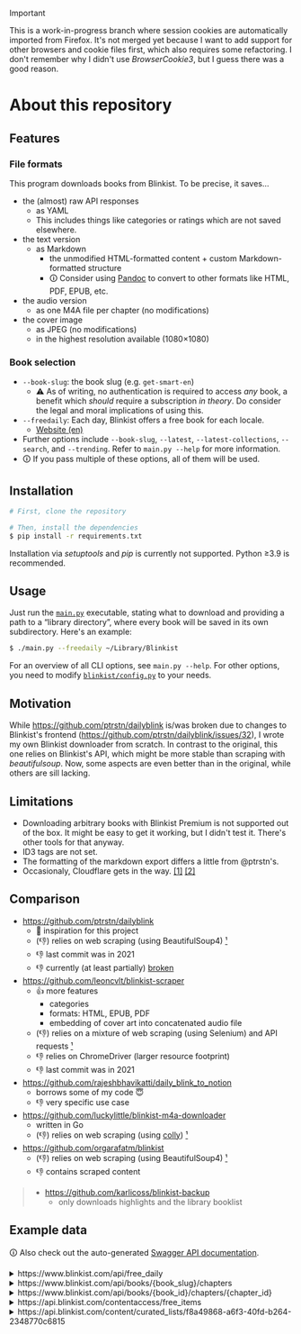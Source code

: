 > [!IMPORTANT]
> This is a work-in-progress branch where session cookies are automatically imported from Firefox.
> It's not merged yet because I want to add support for other browsers and cookie files first, which also requires some refactoring.
> I don't remember why I didn't use _BrowserCookie3_, but I guess there was a good reason.

# About this repository

## Features
### File formats
This program downloads books from Blinkist.
To be precise, it saves…
- the (almost) raw API responses
  - as YAML
  - This includes things like categories or ratings which are not saved elsewhere.
- the text version
  - as Markdown
    - the unmodified HTML-formatted content + custom Markdown-formatted structure
    - 🛈 Consider using [Pandoc](https://pandoc.org/) to convert to other formats like HTML, PDF, EPUB, etc.
- the audio version
  - as one M4A file per chapter (no modifications)
- the cover image
  - as JPEG (no modifications)
  - in the highest resolution available (1080×1080)

### Book selection
- `--book-slug`: the book slug (e.g. `get-smart-en`)
  - ⚠️ As of writing, no authentication is required to access _any_ book, a benefit which _should_ require a subscription _in theory_. Do consider the legal and moral implications of using this.
- `--freedaily`: Each day, Blinkist offers a free book for each locale.
  - [Website (en)](https://www.blinkist.com/en/content/daily)
- Further options include `--book-slug`, `--latest`, `--latest-collections`, `--search`, and `--trending`. Refer to `main.py --help` for more information.
- 🛈 If you pass multiple of these options, all of them will be used.

## Installation

```bash
# First, clone the repository

# Then, install the dependencies
$ pip install -r requirements.txt
```

Installation via _setuptools_ and _pip_ is currently not supported.
Python ≥3.9 is recommended.

## Usage
Just run the [`main.py`](main.py) executable, stating what to download and providing a path to a “library directory”, where every book will be saved in its own subdirectory.
Here's an example:
```bash
$ ./main.py --freedaily ~/Library/Blinkist
```
For an overview of all CLI options, see `main.py --help`.
For other options, you need to modify [`blinkist/config.py`](blinkist/config.py) to your needs.


## Motivation
While https://github.com/ptrstn/dailyblink is/was broken due to changes to Blinkist's frontend (https://github.com/ptrstn/dailyblink/issues/32),
I wrote my own Blinkist downloader from scratch.
In contrast to the original, this one relies on Blinkist's API, which might be more stable than scraping with *beautifulsoup*.
Now, some aspects are even better than in the original, while others are sill lacking.

## Limitations
- Downloading arbitrary books with Blinkist Premium is not supported out of the box. It might be easy to get it working, but I didn't test it. There's other tools for that anyway.
- ID3 tags are not set.
- The formatting of the markdown export differs a little from @ptrstn's.
- Occasionaly, Cloudflare gets in the way.
[[1]](https://github.com/ptrstn/dailyblink/issues/32#issuecomment-1155508522)
[[2]](https://github.com/NicoWeio/blinkist/issues/1)

## Comparison
- https://github.com/ptrstn/dailyblink
  - 🏅 inspiration for this project
  - (👎) relies on web scraping (using BeautifulSoup4) [¹](https://github.com/ptrstn/dailyblink/blob/master/dailyblink/core.py)
  - 👎 last commit was in 2021
  - 👎 currently (at least partially) [broken](https://github.com/ptrstn/dailyblink/issues/32)
- https://github.com/leoncvlt/blinkist-scraper
  - 👍 more features
    - categories
    - formats: HTML, EPUB, PDF
    - embedding of cover art into concatenated audio file
  - (👎) relies on a mixture of web scraping (using Selenium) and API requests [¹](https://github.com/leoncvlt/blinkist-scraper/blob/master/blinkistscraper/scraper.py)
  - 👎 relies on ChromeDriver (larger resource footprint)
  - 👎 last commit was in 2021
- https://github.com/rajeshbhavikatti/daily_blink_to_notion
  - borrows some of my code 😇
  - 👎 very specific use case
- https://github.com/luckylittle/blinkist-m4a-downloader
  - written in Go
  - (👎) relies on web scraping (using [colly](https://github.com/gocolly/colly)) [¹](https://github.com/luckylittle/blinkist-m4a-downloader/blob/master/download/download.go)
- https://github.com/orgarafatm/blinkist
  - (👎) relies on web scraping (using BeautifulSoup4) [¹](https://github.com/orgarafatm/blinkist/blob/master/blinkist_daily_scraper.py)
  - 👎 contains scraped content

> - https://github.com/karlicoss/blinkist-backup
>   - only downloads highlights and the library booklist

## Example data
🛈 Also check out the auto-generated [Swagger API documentation](https://nicoweio.github.io/blinkist/).

<details>
<summary>
    https://www.blinkist.com/api/free_daily
</summary>

```json
{
    "book": {
        "id": "628223936cee0700089119c9",
        "kind": "book",
        "slug": "the-4-stages-of-psychological-safety-en",
        "title": "The 4 Stages of Psychological Safety",
        "subtitle": "Defining the Path to Inclusion and Innovation",
        "subtitleHtmlSafe": "Defining the Path to Inclusion and Innovation",
        "aboutTheBook": "<p><em>The 4 Stages of Psychological Safety </em>(2020) is a practical handbook for creating and maintaining psychological safety in the workplace. In order for employees to take risks, ask questions, challenge the status quo, and make mistakes –&nbsp;all while learning and growing –&nbsp;they have to feel included and safe. This book shows how leaders can reduce social friction while encouraging collaboration and innovation.</p>",
        "buyOnAmazonUrl": "/en/books/the-4-stages-of-psychological-safety-en/purchase",
        "author": "Timothy R. Clark",
        "truncatedAuthor": "Timothy R. Clark",
        "sourceAuthor": "Timothy R. Clark",
        "url": "/en/books/the-4-stages-of-psychological-safety-en",
        "browseUrl": "/en/nc/browse/books/the-4-stages-of-psychological-safety-en",
        "previewUrl": "/en/books/the-4-stages-of-psychological-safety-en",
        "readingDuration": 9,
        "minutesToRead": 9,
        "isAudio": true,
        "readCount": null,
        "image": {
            "default": {
                "src": "https://images.blinkist.io/images/books/628223936cee0700089119c9/1_1/470.jpg",
                "srcset": {
                    "2x": "https://images.blinkist.io/images/books/628223936cee0700089119c9/1_1/640.jpg"
                }
            },
            "sources": [
                {
                    "media": "xs",
                    "src": "https://images.blinkist.io/images/books/628223936cee0700089119c9/1_1/470.jpg",
                    "srcset": {
                        "2x": "https://images.blinkist.io/images/books/628223936cee0700089119c9/1_1/640.jpg"
                    }
                },
                {
                    "media": "s",
                    "src": "https://images.blinkist.io/images/books/628223936cee0700089119c9/1_1/640.jpg",
                    "srcset": {
                        "2x": "https://images.blinkist.io/images/books/628223936cee0700089119c9/1_1/1080.jpg"
                    }
                },
                {
                    "media": "m",
                    "src": "https://images.blinkist.io/images/books/628223936cee0700089119c9/1_1/250.jpg",
                    "srcset": {
                        "2x": "https://images.blinkist.io/images/books/628223936cee0700089119c9/1_1/470.jpg"
                    }
                }
            ]
        },
        "audioUrl": "https://hls.blinkist.io/bibs/628223936cee0700089119c9/628223936cee0700089119cb-T1652696046.m4a?Expires=1654617121&Signature=VuyioBHQEDE~ExCpKbib9rBYzjtxsls3EQo6ZCLN0fY~GaFiU9Cb1pV5Xzo1-4Xdef8IlRMWHXZdLFtAOpmmWqcnC2z8ySekv8wFrSmZcPxbQGdi-AstNtVMzTRQVKniy6Kx3Xc2lCswJdnwP0j3okC4Z~ijkcEn91EqTHZhtpEwkBjPEg2hX433tKnc1yFHU4DQpcbe6977fuaCyKZZjXRL4jYXRhRXgvMcqLs8ST3cS49lfzuqfG1kSJxBo7PJ~mvT9HsrSH91aEHW2XBtgfoiwrNVdxQBm9gGSHNoVun0kJa8DABagDRMdFHkr0~pF7XPfrNJGGO6DhIUVNdCmw__&Key-Pair-Id=APKAJXJM6BB7FFZXUB4A",
        "chaptersLength": 5,
        "hasAudio": true,
        "language": "en",
        "freeDaily": null,
        "category": {
            "title": "Management & Leadership",
            "sprite": "management-and-leadership",
            "slug": "management-and-leadership-en"
        },
        "averageRating": 4.2,
        "categories": [
            {
                "id": "54788e1066333100094b0000",
                "url": "/en/nc/categories/management-and-leadership-en",
                "sprite": "management-and-leadership",
                "slug": "management-and-leadership-en",
                "title": "Management & Leadership",
                "subtitle": "Every great leader has unique secrets to success, but what’s one they all agree on? Books! Read up, step up, and shine."
            },
            {
                "id": "5b868435b238e1000726ccba",
                "url": "/en/nc/categories/career-and-success-en",
                "sprite": "career-and-success",
                "slug": "career-and-success-en",
                "title": "Career & Success",
                "subtitle": "With these titles, climbing the job ladder will be as easy as 1-2-3."
            }
        ]
    },
    "endTimestamp": 1654639199
}
```
</details>

<details>
<summary>
    https://www.blinkist.com/api/books/{book_slug}/chapters
</summary>

```json
{
   "book":{…},
   "chapters":[
      {
         "id":"628223936cee0700089119ca",
         "order_no":0,
         "action_title":"What’s in it for me? Learn how to encourage innovation through inclusion in your team or organization."
      },
      {
         "id":"628223936cee0700089119cb",
         "order_no":1,
         "action_title":"To create inclusion safety, make sure team members feel unconditionally included from the very beginning."
      },
      {
         "id":"628223936cee0700089119cc",
         "order_no":2,
         "action_title":"To provide learner safety, create an environment where failure isn’t just accepted – it’s rewarded."
      },
      {
         "id":"628223936cee0700089119cd",
         "order_no":3,
         "action_title":"To provide contributor safety, get to know your team, limit your tell-to-ask ratio, and help colleagues think beyond their roles."
      },
      {
         "id":"628223936cee0700089119ce",
         "order_no":4,
         "action_title":"Democratize innovation by fostering challenger safety."
      },
      {
         "id":"628223936cee0700089119cf",
         "order_no":5,
         "action_title":"Final summary"
      }
   ],
   "current_chapter_id":"None"
}
```
</details>

<details>
<summary>
    https://www.blinkist.com/api/books/{book_id}/chapters/{chapter_id}
</summary>

```json
{
   "id":"628223936cee0700089119ca",
   "order_no":0,
   "action_title":"What’s in it for me? Learn how to encourage innovation through inclusion in your team or organization.",
   "text":"<p>Congrats! You’re in the luxurious position of choosing between two teams you could work with. Let’s go ahead and meet them.</p>\\n<p>\\n </p>\\n<p>This is the first team’s office. Notice that? The air is stiff. [shortened as to not violate their copyright]</p>",
   "audio_url":"https://hls.blinkist.io/bibs/628223936cee0700089119c9/628223936cee0700089119ca-T1652696046.m4a",
   "signed_audio_url":"https://hls.blinkist.io/bibs/628223936cee0700089119c9/628223936cee0700089119ca-T1652696046.m4a?Expires=1654621635&Signature=PFcksN0ISh~J6YjzWQKsJYaQUbmW0Cl~ct4qtiIsfDPxrXjyYxorafH~TdCP4bYsjSuuOeDp1BCEkLtO0HWm3EsLc1T5Cv7LRIS7yuuHpR6GK~72DjKDQBPGWx4JZsWv0Au1VegwfYHEU4sFaz9VvahcJg5u3~FufSEhgygTC3SOGpgfsRTIAOfkvXPhet-d~8u0KAHZudHHkBEVl1w804abVfW-30uvxyuSBBViTkI7r74RyJt~ui42mMO8s314vz6wdMNSgLmF-blKDwU0xXTnskIdSOHI~PS6TT4PEQS~pf1KfsUDLrhr8P61TzUHkCZtricCD1udzRLjYLpEzA__&Key-Pair-Id=APKAJXJM6BB7FFZXUB4A"
}
```
</details>

<details>
<summary>
    https://api.blinkist.com/contentaccess/free_items
</summary>

```json
{
  "items": [
    {
      "item_type": "curated_list",
      "item_id": "f8a49868-a6f3-40fd-b264-2348770c6815"
    },
    {
      "item_type": "book",
      "item_id": "52bec76a3933330008000000"
    },
    {
      "item_type": "episode",
      "item_id": "1055"
    },
    …
  ]
}
```
</details>


<details>
<summary>
    https://api.blinkist.com/content/curated_lists/f8a49868-a6f3-40fd-b264-2348770c6815
</summary>

```json
{
  "curated_list": {
    "id": "1495",
    "position": -1,
    "uuid": "f8a49868-a6f3-40fd-b264-2348770c6815",
    "slug": "how-to-lead-a-team-you-didn-t-hire",
    "title": "How To Lead A Team You Didn't Hire",
    "description": "The Great Resignation has caused many leaders to pursue new roles, often taking charge of pre-existing departments and teams. Starting a new position can be its own steep learning curve, but the margin for error is even smaller when you are managing a team you didn’t hire. How do you earn this team’s respect and make accurate assessments of its current challenges without the context of someone who built it from the ground up? The following two Blinks and two Shortcasts investigate what it means to be a great leader under these circumstances.",
    "short_description": "Four free Blinks and Shortcasts full of tips on how to be a great leader. ",
    "curator_name": "Sally Page",
    "curator_id": "blinkist",
    "etag": 1658845113,
    "language": "en",
    "discoverable": false,
    "published_at": "2022-07-26T14:18:33.000Z",
    "deleted_at": null,
    "kind": "collection",
    "styling": {
      "main_color": null,
      "accent_color": null,
      "text_color": null,
      "text_on_accent_color": null
    },
    "content_items": [
      {
        "id": "14380",
        "position": 1,
        "content_item_type": "book",
        "content_item_id": "52bec76a3933330008000000",
        "description": ""
      },
      {
        "id": "14381",
        "position": 2,
        "content_item_type": "book",
        "content_item_id": "52f1195c35653600110b0000",
        "description": ""
      },
      {
        "id": "14382",
        "position": 3,
        "content_item_type": "episode",
        "content_item_id": "1055",
        "description": ""
      },
      {
        "id": "14383",
        "position": 4,
        "content_item_type": "episode",
        "content_item_id": "1000",
        "description": ""
      }
    ]
  }
}
```
</details>


<!--
<details>
<summary>
    URL
</summary>

```json
DATA
```
</details>
-->

<!-- `https://www.blinkist.com/api/mickey_mouse/setup?…` -->
